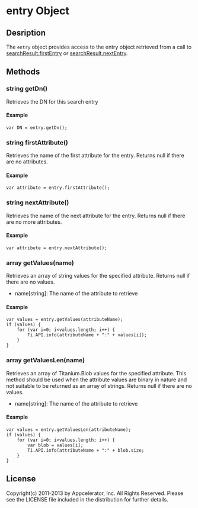 # entry Object

## Desription

The `entry` object provides access to the entry object retrieved from a call to [searchResult.firstEntry][searchresult.firstentry]
or [searchResult.nextEntry][searchresult.nextentry].

## Methods

### string getDn()

Retrieves the DN for this search entry

#### Example
   	var DN = entry.getDn();

### string firstAttribute()

Retrieves the name of the first attribute for the entry. Returns null if there are no attributes.

#### Example
	var attribute = entry.firstAttribute();

### string nextAttribute()

Retrieves the name of the next attribute for the entry. Returns null if there are no more attributes.

#### Example
	var attribute = entry.nextAttribute();

### array getValues(name)

Retrieves an array of string values for the specified attribute. Returns null if there are no values.

* name[string]: The name of the attribute to retrieve

#### Example
	var values = entry.getValues(attributeName);
	if (values) {
		for (var i=0; i<values.length; i++) {
			Ti.API.info(attributeName + ":" + values[i]);
		}
	}

### array getValuesLen(name)

Retrieves an array of Titanium.Blob values for the specified attribute. This method should be used when the
attribute values are binary in nature and not suitable to be returned as an array of strings. Returns null
if there are no values.

* name[string]: The name of the attribute to retrieve

#### Example
	var values = entry.getValuesLen(attributeName);
	if (values) {
		for (var i=0; i<values.length; i++) {
			var blob = values[i];
			Ti.API.info(attributeName + ":" + blob.size;
		}
	}

## License

Copyright(c) 2011-2013 by Appcelerator, Inc. All Rights Reserved. Please see the LICENSE file included in the distribution for further details.

[searchresult.firstentry]: searchresult.html
[searchresult.nextentry]: searchresult.html